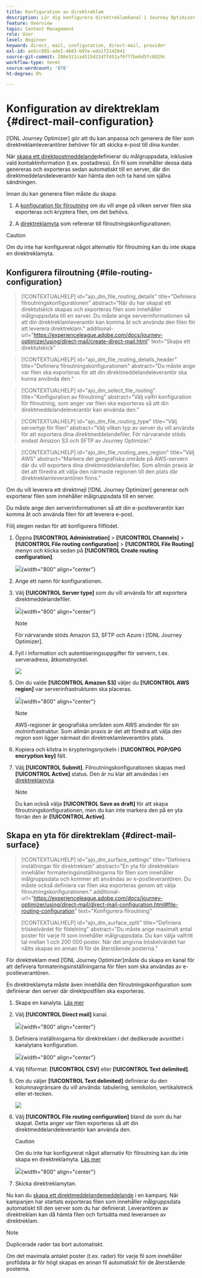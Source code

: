 ```yaml
---
title: Konfiguration av direktreklam
description: Lär dig konfigurera direktreklamkanal i Journey Optimizer
feature: Overview
topic: Content Management
role: User
level: Beginner
keyword: direct, mail, configuration, direct-mail, provider
exl-id: ae5cc885-ade1-4683-b97e-eda1f2142041
source-git-commit: 280e311ca4515d2147f451af0fffbe6d5fc8029c
workflow-type: tm+mt
source-wordcount: '878'
ht-degree: 0%

---
```


# Konfiguration av direktreklam {#direct-mail-configuration}

[!DNL Journey Optimizer] gör att du kan anpassa och generera de filer som direktreklamleverantörer behöver för att skicka e-post till dina kunder.

När [skapa ett direktpostmeddelande](../direct-mail/create-direct-mail.md)definierar du målgruppsdata, inklusive vald kontaktinformation (t.ex. postadress). En fil som innehåller dessa data genereras och exporteras sedan automatiskt till en server, där din direktmeddelandeleverantör kan hämta den och ta hand om själva sändningen.

Innan du kan generera filen måste du skapa:

1. A [konfiguration för filroutning](#file-routing-configuration) om du vill ange på vilken server filen ska exporteras och kryptera filen, om det behövs.

1. A [direktreklamyta](#direct-mail-surface) som refererar till filroutningskonfigurationen.

>[!CAUTION]
>
>Om du inte har konfigurerat något alternativ för filroutning kan du inte skapa en direktreklamyta.

## Konfigurera filroutning {#file-routing-configuration}

>[!CONTEXTUALHELP]
>id="ajo_dm_file_routing_details"
>title="Definiera filroutningskonfigurationen"
>abstract="När du har skapat ett direktutskick skapas och exporteras filen som innehåller målgruppsdata till en server. Du måste ange serverinformationen så att din direktreklamleverantör kan komma åt och använda den filen för att leverera direktreklam."
>additional-url="https://experienceleague.adobe.com/docs/journey-optimizer/using/direct-mail/create-direct-mail.html" text="Skapa ett direktutskick"

>[!CONTEXTUALHELP]
>id="ajo_dm_file_routing_details_header"
>title="Definiera filroutningskonfigurationen"
>abstract="Du måste ange var filen ska exporteras för att din direktmeddelandeleverantör ska kunna använda den."

>[!CONTEXTUALHELP]
>id="ajo_dm_select_file_routing"
>title="Konfiguration av filroutning"
>abstract="Välj valfri konfiguration för filroutning, som anger var filen ska exporteras så att din direktmeddelandeleverantör kan använda den."

>[!CONTEXTUALHELP]
>id="ajo_dm_file_routing_type"
>title="Välj servertyp för filen"
>abstract="Välj vilken typ av server du vill använda för att exportera dina direktmeddelandefiler. För närvarande stöds endast Amazon S3 och SFTP av Journey Optimizer."

>[!CONTEXTUALHELP]
>id="ajo_dm_file_routing_aws_region"
>title="Välj AWS"
>abstract="Markera det geografiska område på AWS-servern där du vill exportera dina direktmeddelandefiler. Som allmän praxis är det att föredra att välja den närmaste regionen till den plats där direktreklamleverantören finns."

Om du vill leverera ett direktmejl [!DNL Journey Optimizer] genererar och exporterar filen som innehåller målgruppsdata till en server.

Du måste ange den serverinformationen så att din e-postleverantör kan komma åt och använda filen för att leverera e-post.

Följ stegen nedan för att konfigurera filflödet.

1. Öppna **[!UICONTROL Administration]** > **[!UICONTROL Channels]** > **[!UICONTROL File routing configuration]** > **[!UICONTROL File Routing]** menyn och klicka sedan på **[!UICONTROL Create routing configuration]**.

   ![](assets/file-routing-config-button.png){width="800" align="center"}

1. Ange ett namn för konfigurationen.

1. Välj **[!UICONTROL Server type]** som du vill använda för att exportera direktmeddelandefiler.

   ![](assets/file-routing-config-type.png){width="800" align="center"}

   >[!NOTE]
   >
   >För närvarande stöds Amazon S3, SFTP och Azure i [!DNL Journey Optimizer].

1. Fyll i information och autentiseringsuppgifter för servern, t.ex. serveradress, åtkomstnyckel.

   ![](assets/file-routing-config-sftp-details.png)

1. Om du valde **[!UICONTROL Amazon S3]** väljer du **[!UICONTROL AWS region]** var serverinfrastrukturen ska placeras.

   ![](assets/file-routing-config-aws-region.png){width="800" align="center"}

   >[!NOTE]
   >
   >AWS-regioner är geografiska områden som AWS använder för sin molninfrastruktur. Som allmän praxis är det att föredra att välja den region som ligger närmast din direktreklamleverantörs plats.

1. Kopiera och klistra in krypteringsnyckeln i **[!UICONTROL PGP/GPG encryption key]** fält.

1. Välj **[!UICONTROL Submit]**. Filroutningskonfigurationen skapas med **[!UICONTROL Active]** status. Den är nu klar att användas i en [direktreklamyta](#direct-mail-surface).

   >[!NOTE]
   >
   >Du kan också välja **[!UICONTROL Save as draft]** för att skapa filroutningskonfigurationen, men du kan inte markera den på en yta förrän den är **[!UICONTROL Active]**.

## Skapa en yta för direktreklam {#direct-mail-surface}

>[!CONTEXTUALHELP]
>id="ajo_dm_surface_settings"
>title="Definiera inställningar för direktreklam"
>abstract="En yta för direktreklam innehåller formateringsinställningarna för filen som innehåller målgruppsdata och kommer att användas av e-postleverantören. Du måste också definiera var filen ska exporteras genom att välja filroutningskonfigurationen."
>additional-url="https://experienceleague.adobe.com/docs/journey-optimizer/using/direct-mail/direct-mail-configuration.html#file-routing-configuration" text="Konfigurera filroutning"

<!--
>[!CONTEXTUALHELP]
>id="ajo_dm_surface_sort"
>title="Define the sort order"
>abstract="If you select this option, the sort will be by profile ID, ascending or descending. If you unselect it, the sorting configuration defined when creating the direct mail message within a journey or a campaign."-->

>[!CONTEXTUALHELP]
>id="ajo_dm_surface_split"
>title="Definiera tröskelvärdet för fildelning"
>abstract="Du måste ange maximalt antal poster för varje fil som innehåller målgruppsdata. Du kan välja valfritt tal mellan 1 och 200 000 poster. När det angivna tröskelvärdet har nåtts skapas en annan fil för de återstående posterna."

För direktreklam med [!DNL Journey Optimizer]måste du skapa en kanal för att definiera formateringsinställningarna för filen som ska användas av e-postleverantören.

En direktreklamyta måste även innehålla den filroutningskonfiguration som definierar den server där direktpostfilen ska exporteras.

1. Skapa en kanalyta. [Läs mer](../configuration/channel-surfaces.md)

1. Välj **[!UICONTROL Direct mail]** kanal.

   ![](assets/surface-direct-mail-channel.png){width="800" align="center"}

1. Definiera inställningarna för direktreklam i det dedikerade avsnittet i kanalytans konfiguration.

   ![](assets/surface-direct-mail-settings.png){width="800" align="center"}

   <!--![](assets/surface-direct-mail-settings-with-insertion.png)-->

1. Välj filformat: **[!UICONTROL CSV]** eller **[!UICONTROL Text delimited]**.

1. Om du väljer **[!UICONTROL Text delimited]** definierar du den kolumnavgränsare du vill använda: tabulering, semikolon, vertikalstreck eller et-tecken.

   ![](assets/surface-direct-mail-column-separator.png)

1. Välj **[!UICONTROL File routing configuration]** bland de som du har skapat. Detta anger var filen exporteras så att din direktmeddelandeleverantör kan använda den.

   >[!CAUTION]
   >
   >Om du inte har konfigurerat något alternativ för filroutning kan du inte skapa en direktreklamyta. [Läs mer](#file-routing-configuration)

   ![](assets/surface-direct-mail-file-routing.png){width="800" align="center"}

   <!--![](assets/surface-direct-mail-file-routing-with-insertion.png)-->

1. Skicka direktreklamytan.

Nu kan du [skapa ett direktmeddelandemeddelande](../direct-mail/create-direct-mail.md) i en kampanj. När kampanjen har startats exporteras filen som innehåller målgruppsdata automatiskt till den server som du har definierat. Leverantören av direktreklam kan då hämta filen och fortsätta med leveransen av direktreklam.

>[!NOTE]
>
>Duplicerade rader tas bort automatiskt.
>
>Om det maximala antalet poster (t.ex. rader) för varje fil som innehåller profildata är för högt skapas en annan fil automatiskt för de återstående posterna.

<!--
    In the **[!UICONTROL Insertion]** section, you can choose to automatically remove duplicate rows.

    Define the maximum number of records (i.e. rows) for each file containing profile data. After the specified threshold is reached, another file will be created for the remaining records.

    ![](assets/surface-direct-mail-split.png)

    For example, if there are 100,000 records in the file and the threshold limit is set to 60,000, the records will be split into two files. The first file will contain 60,000 rows, and the second file will contain the remaining 40,000 rows.

    >[!NOTE]
    >
    >NOTE You can set any number between 1 and 200,000 records, meaning each file must contain at least 1 row and no more than 200,000 rows.

-->